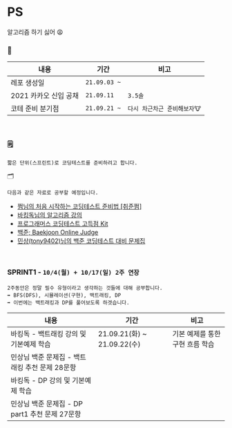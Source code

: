 # PS
알고리즘 하기 싫어 😩

### 📆
|내용|기간|비고|
|--|--|--|
|레포 생성일|`21.09.03 ~`||
|2021 카카오 신입 공채|`21.09.11`|`3.5솔`|
|코테 준비 분기점|`21.09.21 ~`|`다시 차근차근 준비해보자🐮`|

<br />

### 🗒
```
짧은 단위(스프린트)로 코딩테스트를 준비하려고 합니다.
```


🗂
```
다음과 같은 자료로 공부할 예정입니다.
```
- [쩜님의 처음 시작하는 코딩테스트 준비법 [취준쩜]](https://www.youtube.com/watch?v=uGAssHEHCNI)
- [바킹독님의 알고리즘 강의](https://www.youtube.com/c/BaaarkingDog/videos)
- [프로그래머스 코딩테스트 고득점 Kit](https://programmers.co.kr/learn/challenges)
- [백준; Baekjoon Online Judge](https://www.acmicpc.net/)
- [민상(tony9402)님의 백준 코딩테스트 대비 문제집](https://github.com/tony9402/baekjoon)


<br />


### SPRINT1 - `10/4(월) + 10/17(일) 2주 연장`
```
2주동안은 정말 필수 유형이라고 생각하는 것들에 대해 공부합니다.
➡️ BFS(DFS), 시뮬레이션(구현), 백트래킹, DP
➡️ 이번에는 백트래킹과 DP를 풀어보도록 하겟습니다.
```

|내용|기간|비고|
|--|--|--|
|바킹독 - 백트래킹 강의 및 기본예제 학습|21.09.21(화) ~ 21.09.22(수)|기본 예제를 통한 구현 흐름 학습|
|민상님 백준 문제집 - 백트래킹 추천 문제 28문항|||
|바킹독 - DP 강의 및 기본예제 학습|||
|민상님 백준 문제집 - DP part1 추천 문제 27문항|||

